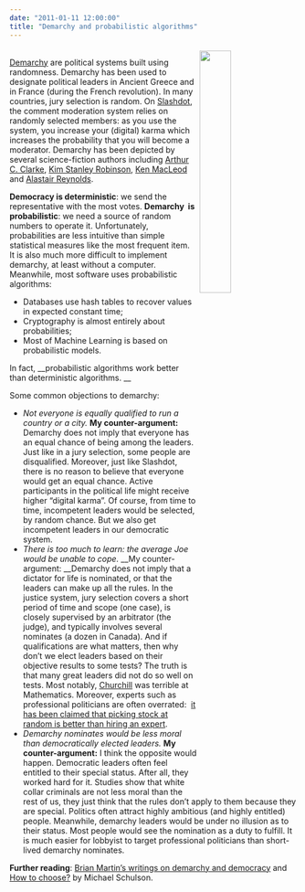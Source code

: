 ```yaml
---
date: "2011-01-11 12:00:00"
title: "Demarchy and probabilistic algorithms"
---
```




<a href="https://www.amazon.com/dp/0521835402"><img decoding="async" style="margin: 5px; float: right; width: 33%;" src="https://www.eecs.harvard.edu/~michaelm/cover.jpg" alt /></a><br/>
[Demarchy](https://en.wikipedia.org/wiki/Demarchy) are political systems built using randomness. Demarchy has been used to designate political leaders in Ancient Greece and in France (during the French revolution). In many countries, jury selection is random. On [Slashdot](http://slashdot.org/), the comment moderation system relies on randomly selected members: as you use the system, you increase your (digital) karma which increases the probability that you will become a moderator. Demarchy has been depicted by several science-fiction authors including <a title="Arthur C. Clarke" href="https://en.wikipedia.org/wiki/Arthur_C._Clarke">Arthur C. Clarke</a>, <a title="Kim Stanley Robinson" href="https://en.wikipedia.org/wiki/Kim_Stanley_Robinson">Kim Stanley Robinson</a>, <a title="Ken MacLeod" href="https://en.wikipedia.org/wiki/Ken_MacLeod">Ken MacLeod</a> and <a title="Alastair Reynolds" href="https://en.wikipedia.org/wiki/Alastair_Reynolds">Alastair Reynolds</a>.

__Democracy is deterministic__: we send the representative with the most votes. __Demarchy  is probabilistic__: we need a source of random numbers to operate it. Unfortunately, probabilities are less intuitive than simple statistical measures like the most frequent item. It is also much more difficult to implement demarchy, at least without a computer. Meanwhile, most software uses probabilistic algorithms:

- Databases use hash tables to recover values in expected constant time;
- Cryptography is almost entirely about probabilities;
- Most of Machine Learning is based on probabilistic models.


In fact, __probabilistic algorithms work better than deterministic algorithms. __

Some common objections to demarchy:

- <em>Not everyone is equally qualified to run a country or a city.</em> __My counter-argument:__ Demarchy does not imply that everyone has an equal chance of being among the leaders. Just like in a jury selection, some people are disqualified. Moreover, just like Slashdot, there is no reason to believe that everyone would get an equal chance. Active participants in the political life might receive higher &ldquo;digital karma&rdquo;. Of course, from time to time, incompetent leaders would be selected, by random chance. But we also get incompetent leaders in our democratic system.
- <em>There is too much to learn: the average Joe would be unable to cope. </em>__My counter-argument: __Demarchy does not imply that a dictator for life is nominated, or that the leaders can make up all the rules. In the justice system, jury selection covers a short period of time and scope (one case), is closely supervised by an arbitrator (the judge), and typically involves several nominates (a dozen in Canada). And if qualifications are what matters, then why don&rsquo;t we elect leaders based on their objective results to some tests? The truth is that many great leaders did not do so well on tests. Most notably, [Churchill](https://en.wikipedia.org/wiki/Churchill) was terrible at Mathematics. Moreover, experts such as professional politicians are often overrated:  [it has been claimed that picking stock at random is better than hiring an expert](http://arachnoid.com/stocks/).
- <em>Demarchy nominates would be less moral than democratically elected leaders.</em> __My counter-argument:__ I think the opposite would happen. Democratic leaders often feel entitled to their special status. After all, they worked hard for it. Studies show that white collar criminals are not less moral than the rest of us, they just think that the rules don&rsquo;t apply to them because they are special. Politics often attract highly ambitious (and highly entitled) people. Meanwhile, demarchy leaders would be under no illusion as to their status. Most people would see the nomination as a duty to fulfill. It is much easier for lobbyist to target professional politicians than short-lived demarchy nominates.


__Further reading__: [Brian Martin&rsquo;s writings on demarchy and democracy](http://www.uow.edu.au/~bmartin/pubs/demarchy.html) and [How to choose?](https://aeon.co/essays/if-you-can-t-choose-wisely-choose-randomly) by Michael Schulson.

